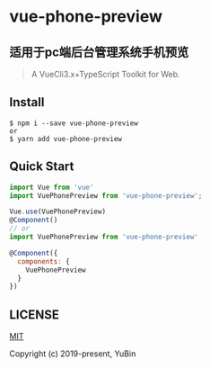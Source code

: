 # vue-phone-preview

## 适用于pc端后台管理系统手机预览

> A VueCli3.x+TypeScript Toolkit for Web.


## Install
```
$ npm i --save vue-phone-preview
or
$ yarn add vue-phone-preview
```

## Quick Start
``` javascript
import Vue from 'vue'
import VuePhonePreview from 'vue-phone-preview';

Vue.use(VuePhonePreview)
@Component()
// or
import VuePhonePreview from 'vue-phone-preview'

@Component({
  components: {
    VuePhonePreview
  }
})
```

## LICENSE
[MIT](LICENSE)

Copyright (c) 2019-present, YuBin
